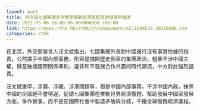 ```yaml
---
layout: post
title: 中方促七國集團多作實事推動經濟復甦及助發展中國家
date: 2021-05-06 16:08:06.000000000 +08:00
link: https://news.rthk.hk/rthk/ch/component/k2/1589535-20210506.htm
categories: rthk
---
```


在北京，外交部發言人汪文斌指出，七國集團外長對中國進行沒有事實依據的指責，公然插手中國內部事務，形容是搞開歷史倒車的集團政治，粗暴干涉中國主權，肆意破壞國際關係準則，違背和平發展合作共贏的時代潮流，中方對此強烈譴責。

汪文斌重申，涉疆、涉藏、涉港問題等，都是中國內部事務，干涉中國內政，抹黑中國的企圖絕不會得逞，促請七國集團在推動世界經濟復甦、幫助發展中國家發展方面，多作實事，而不是在國際社會中製造矛盾與分歧，干擾全球復甦經濟進程。
